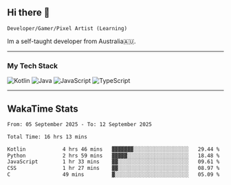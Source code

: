 ## Hi there 👋
`Developer/Gamer/Pixel Artist (Learning)`

Im a self-taught developer from Australia🇦🇺.

---

### My Tech Stack
<img src="https://img.shields.io/badge/kotlin-%230095d5.svg?logo=kotlin&logoColor=white&style=for-the-badge" alt="Kotlin" /> <img src="https://img.shields.io/badge/java-%23ed8b00.svg?logo=openjdk&logoColor=white&style=for-the-badge" alt="Java" /> <img src="https://img.shields.io/badge/javascript-%23323330.svg?logo=javascript&logoColor=%23F7DF1E&style=for-the-badge" alt="JavaScript" /> <img src="https://img.shields.io/badge/typescript-%23007acc.svg?logo=typescript&logoColor=white&style=for-the-badge" alt="TypeScript" />

---
## WakaTime Stats

<!--START_SECTION:waka-->

```txt
From: 05 September 2025 - To: 12 September 2025

Total Time: 16 hrs 13 mins

Kotlin            4 hrs 46 mins   ▓▓▓▓▓▓▓░░░░░░░░░░░░░░░░░░   29.44 %
Python            2 hrs 59 mins   ▓▓▓▓▓░░░░░░░░░░░░░░░░░░░░   18.48 %
JavaScript        1 hr 33 mins    ▓▓░░░░░░░░░░░░░░░░░░░░░░░   09.61 %
CSS               1 hr 27 mins    ▓▓░░░░░░░░░░░░░░░░░░░░░░░   08.97 %
C                 49 mins         ▓░░░░░░░░░░░░░░░░░░░░░░░░   05.09 %
```

<!--END_SECTION:waka-->